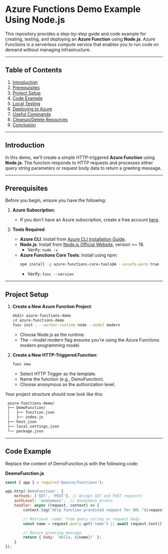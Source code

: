 # Azure Functions Demo Example Using Node.js

This repository provides a step-by-step guide and code example for creating, testing, and deploying an **Azure Function** using **Node.js**. Azure Functions is a serverless compute service that enables you to run code on demand without managing infrastructure.

---

## **Table of Contents**

1. [Introduction](#introduction)
2. [Prerequisites](#prerequisites)
3. [Project Setup](#project-setup)
4. [Code Example](#code-example)
5. [Local Testing](#local-testing)
6. [Deploying to Azure](#deploying-to-azure)
7. [Useful Commands](#useful-commands)
8. [Cleanup/Delete Resources](#cleanupdelete-resources)
9. [Conclusion](#conclusion)

---

## **Introduction**

In this demo, we’ll create a simple HTTP-triggered **Azure Function** using **Node.js**. The function responds to HTTP requests and processes either query string parameters or request body data to return a greeting message.

---

## **Prerequisites**

Before you begin, ensure you have the following:

1. **Azure Subscription**:
   - If you don't have an Azure subscription, create a free account [here](https://azure.microsoft.com/en-us/free/).

2. **Tools Required**:
   - **Azure CLI**: Install from [Azure CLI Installation Guide](https://learn.microsoft.com/en-us/cli/azure/install-azure-cli).
   - **Node.js**: Install from [Node.js Official Website](https://nodejs.org/), version >= 18.  
     - Verify: `node -v`
   - **Azure Functions Core Tools**: Install using npm:
     ```bash
     npm install -g azure-functions-core-tools@4 --unsafe-perm true
     ```
     - Verify: `func --version`

---

## **Project Setup**

1. **Create a New Azure Function Project**:
   ```bash
   mkdir azure-functions-demo
   cd azure-functions-demo
   func init . --worker-runtime node --model modern
   ```
   * Choose Node.js as the runtime.
   * The --model modern flag ensures you're using the Azure Functions modern programming model.

2. **Create a New HTTP-Triggered Function**:
   ```bash
   func new
   ```
   * Select HTTP Trigger as the template.
   * Name the function (e.g., DemoFunction).
   * Choose anonymous as the authorization level.

Your project structure should now look like this:
   ```bash
    azure-functions-demo/
    ├── DemoFunction/
    │   ├── function.json
    │   ├── index.js
    ├── host.json
    ├── local.settings.json
    └── package.json
   ```

---

## Code Example

Replace the content of DemoFunction.js with the following code:

**DeemoFunction.js**
   ```javascript
   const { app } = require('@azure/functions');
   
   app.http('DemoFunction', {
       methods: ['GET', 'POST'], // Accept GET and POST requests
       authLevel: 'anonymous',  // Anonymous access
       handler: async (request, context) => {
           context.log(`Http function processed request for URL "${request.url}"`);
   
           // Retrieve 'name' from query string or request body
           const name = request.query.get('name') || await request.text() || 'world';
   
           // Return greeting message
           return { body: `Hello, ${name}!` };
       }
   });
   ```
